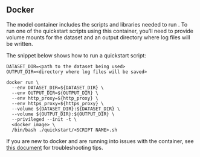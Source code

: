 <!--- 60. Docker -->
## Docker

The <model name> <precision> <mode> model container includes the scripts and libraries
needed to run <model name> <precision> <mode>. To run one of the quickstart scripts
using this container, you'll need to provide volume mounts for the
dataset and an output directory where log files will be written.

The snippet below shows how to run a quickstart script:
```
DATASET_DIR=<path to the dataset being used>
OUTPUT_DIR=<directory where log files will be saved>

docker run \
  --env DATASET_DIR=${DATASET_DIR} \
  --env OUTPUT_DIR=${OUTPUT_DIR} \
  --env http_proxy=${http_proxy} \
  --env https_proxy=${https_proxy} \
  --volume ${DATASET_DIR}:${DATASET_DIR} \
  --volume ${OUTPUT_DIR}:${OUTPUT_DIR} \
  --privileged --init -t \
  <docker image> \
  /bin/bash ./quickstart/<SCRIPT NAME>.sh
```

If you are new to docker and are running into issues with the container,
see [this document](https://github.com/IntelAI/models/tree/master/docs/general/docker.md)
for troubleshooting tips.
